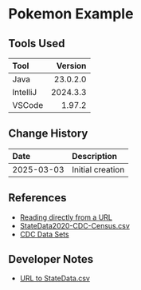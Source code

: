 # Pokemon Example


## Tools Used

| Tool     |   Version |
|:---------|----------:|
| Java     |  23.0.2.0 |
| IntelliJ |   2024.3.3|
| VSCode   |    1.97.2 |

## Change History

| Date       | Description      |
|:-----------|:-----------------|
| 2025-03-03 | Initial creation |

## References
* [Reading directly from a URL](https://docs.oracle.com/javase/tutorial/networking/urls/readingURL.html)
* [StateData2020-CDC-Census.csv](https://data.census.gov/)
* [CDC Data Sets](https://open.cdc.gov/data.html)

## Developer Notes

* [URL to StateData.csv](https://1drv.ms/u/s!Ash3pFpgn-Cnyr18zLwmbT6q_S0Psg?e=EQiwfQ)

